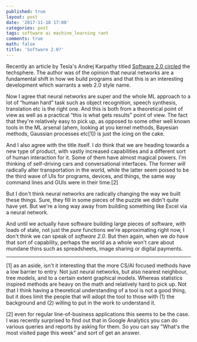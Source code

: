 ```yaml
---
published: true
layout: post
date: '2017-11-18 17:00'
categories: post
tags: software ai machine_learning rant
comments: true
math: false
title: 'Software 2.0?'
---
```

Recently an article by Tesla's Andrej Karpathy titled [Software 2.0 circled](https://medium.com/@karpathy/software-2-0-a64152b37c35) the techsphere. The author was of the opinion that neural networks are a fundamental shift in how we build programs and that this is an interesting development which warrants a web 2.0 style name.

Now I agree that neural networks are super and the whole ML approach to a lot of “human hard” task such as object recognition, speech synthesis, translation etc is the right one. And this is both from a theoretical point of view as well as a practical “this is what gets results" point of view. The fact that they're relatively easy to pick up, as opposed to some other well known tools in the ML arsenal (ahem, looking at you kernel methods, Bayesian methods, Gaussian processes etc[1]) is just the icing on the cake.

And I also agree with the title itself. I _do_ think that we are heading towards a new type of product, with vastly increased capabilities and a different sort of human interaction for it. Some of them have almost magical powers. I'm thinking of self-driving cars and conversational interfaces. The former _will_ radically alter transportation in the world, while the latter seem poised to be the third wave of UIs for programs, devices, and things, the same way command lines and GUIs were in their time.[2]

But I don't think neural networks are radically changing the way we built these things. Sure, they fill in some pieces of the puzzle we didn't quite have yet. But we're a long way away from building something like Excel via a neural network.

And until we actually have software building large pieces of software, with loads of state, not just the _pure_ functions we're approximating right now, I don't think we can speak of _software 2.0_. But then again, when we _do_ have that sort of capability, perhaps the world as a whole won't care about mundane thins such as spreadsheets, image sharing or digital payments.

---
[1] as an aside, isn't it interesting that the more CS/AI focused methods have a low barrier to entry. Not just neural networks, but also nearest neighbour, tree models, and to a certain extent graphical models. Whereas statistics inspired methods are heavy on the math and relatively hard to pick up. Not that I think having a theoretical understanding of a tool is not a good thing, but it does limit the people that will adopt the tool to those with (1) the background and (2) willing to put in the work to understand it.

[2] even for regular line-of-business applications this seems to be the case. I was recently surprised to find out that in Google Analytics you can do various queries and reports by asking for them. So you can say "What's the most visited page this week" and sort of get an answer.
